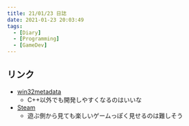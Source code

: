 ```yaml
---
title: 21/01/23 日誌
date: 2021-01-23 20:03:49
tags:
  - [Diary]
  - [Programming]
  - [GameDev]
---
```


## リンク
- [win32metadata](https://forest.watch.impress.co.jp/docs/news/1301910.html)
  - C++以外でも開発しやすくなるのはいいな
- [Steam](https://blog.bitchunk.net/development/konsairi_steamsale/)
  - 遊ぶ側から見ても楽しいゲームっぽく見せるのは難しそう